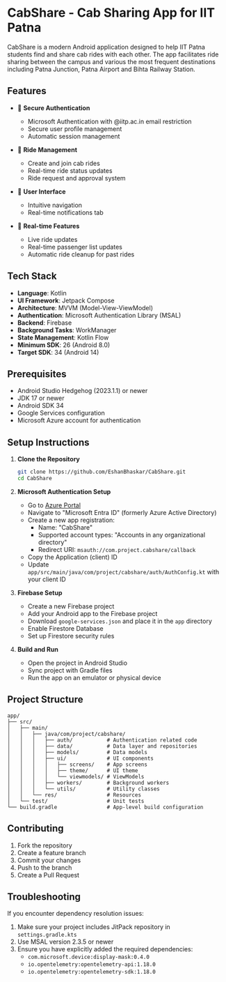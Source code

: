 # CabShare - Cab Sharing App for IIT Patna

CabShare is a modern Android application designed to help IIT Patna students find and share cab rides with each other. The app facilitates ride sharing between the campus and various the most frequent destinations including Patna Junction, Patna Airport and Bihta Railway Station.

## Features

- 🔐 **Secure Authentication**
  - Microsoft Authentication with @iitp.ac.in email restriction
  - Secure user profile management
  - Automatic session management

- 🚗 **Ride Management**
  - Create and join cab rides
  - Real-time ride status updates
  - Ride request and approval system

- 📱 **User Interface**
  - Intuitive navigation
  - Real-time notifications tab

- 🔄 **Real-time Features**
  - Live ride updates
  - Real-time passenger list updates
  - Automatic ride cleanup for past rides

## Tech Stack

- **Language**: Kotlin
- **UI Framework**: Jetpack Compose
- **Architecture**: MVVM (Model-View-ViewModel)
- **Authentication**: Microsoft Authentication Library (MSAL)
- **Backend**: Firebase
- **Background Tasks**: WorkManager
- **State Management**: Kotlin Flow
- **Minimum SDK**: 26 (Android 8.0)
- **Target SDK**: 34 (Android 14)

## Prerequisites

- Android Studio Hedgehog (2023.1.1) or newer
- JDK 17 or newer
- Android SDK 34
- Google Services configuration
- Microsoft Azure account for authentication

## Setup Instructions

1. **Clone the Repository**
   ```bash
   git clone https://github.com/EshanBhaskar/CabShare.git
   cd CabShare
   ```

2. **Microsoft Authentication Setup**
   - Go to [Azure Portal](https://portal.azure.com)
   - Navigate to "Microsoft Entra ID" (formerly Azure Active Directory)
   - Create a new app registration:
     - Name: "CabShare"
     - Supported account types: "Accounts in any organizational directory"
     - Redirect URI: `msauth://com.project.cabshare/callback`
   - Copy the Application (client) ID
   - Update `app/src/main/java/com/project/cabshare/auth/AuthConfig.kt` with your client ID

3. **Firebase Setup**
   - Create a new Firebase project
   - Add your Android app to the Firebase project
   - Download `google-services.json` and place it in the `app` directory
   - Enable Firestore Database
   - Set up Firestore security rules

4. **Build and Run**
   - Open the project in Android Studio
   - Sync project with Gradle files
   - Run the app on an emulator or physical device

## Project Structure

```
app/
├── src/
│   ├── main/
│   │   ├── java/com/project/cabshare/
│   │   │   ├── auth/           # Authentication related code
│   │   │   ├── data/           # Data layer and repositories
│   │   │   ├── models/         # Data models
│   │   │   ├── ui/             # UI components
│   │   │   │   ├── screens/    # App screens
│   │   │   │   ├── theme/      # UI theme
│   │   │   │   └── viewmodels/ # ViewModels
│   │   │   ├── workers/        # Background workers
│   │   │   └── utils/          # Utility classes
│   │   └── res/                # Resources
│   └── test/                   # Unit tests
└── build.gradle                # App-level build configuration
```

## Contributing

1. Fork the repository
2. Create a feature branch
3. Commit your changes
4. Push to the branch
5. Create a Pull Request

## Troubleshooting

If you encounter dependency resolution issues:

1. Make sure your project includes JitPack repository in `settings.gradle.kts`
2. Use MSAL version 2.3.5 or newer
3. Ensure you have explicitly added the required dependencies:
   - `com.microsoft.device:display-mask:0.4.0`
   - `io.opentelemetry:opentelemetry-api:1.18.0`
   - `io.opentelemetry:opentelemetry-sdk:1.18.0`
